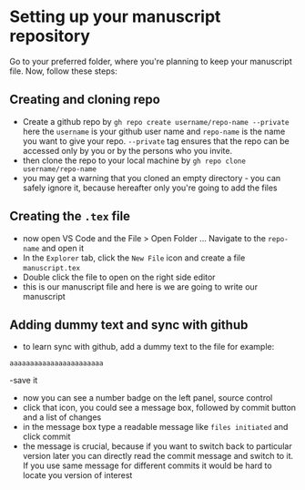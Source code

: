 # Setting up your manuscript repository

Go to your preferred folder, where you're planning to keep your manuscript file. Now, follow these steps:

## Creating and cloning repo

- Create a github repo by `gh repo create username/repo-name --private` here the `username` is your github user name and `repo-name` is the name you want to give your repo. `--private` tag ensures that the repo can be accessed only by you or by the persons who you invite.
- then clone the repo to your local machine by `gh repo clone username/repo-name`
- you may get a warning that you cloned an empty directory - you can safely ignore it, because hereafter only you're going to add the files

## Creating the `.tex` file

- now open VS Code and the File > Open Folder ... Navigate to the `repo-name` and open it
- In the `Explorer` tab, click the `New File` icon and create a file `manuscript.tex`
- Double click the file to open on the right side editor
- this is our manuscript file and here is we are going to write our manuscript

## Adding dummy text and sync with github

- to learn sync with github, add a dummy text to the file for example:

```
aaaaaaaaaaaaaaaaaaaaaaa
```

-save it
- now you can see a number badge on the left panel, source control
- click that icon, you could see a message box, followed by commit button and a list of changes
- in the message box type a readable message like `files initiated` and click commit
- the message is crucial, because if you want to switch back to particular version later you can directly read the commit message and switch to it. If you use same message for different commits it would be hard to locate you version of interest